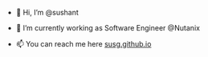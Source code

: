 - 👋 Hi, I’m @sushant
<!--- - 👀 I’m interested in ---> 
- 🌱 I’m currently working as Software Engineer @Nutanix
<!--- - 💞️ I’m looking to collaborate on ... --->
- 📫 You can reach me here [susg.github.io](susg.github.io)

